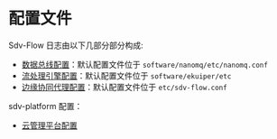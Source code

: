 # 配置文件
Sdv-Flow 日志由以下几部分部分构成:

- [数据总线配置](./nanomq.md)：默认配置文件位于 `software/nanomq/etc/nanomq.conf`
- [流处理引擎配置](./ekuiper.md)：默认配置文件位于 `software/ekuiper/etc`
- [边缘协同代理配置](./sdv-flow.md)：默认配置文件位于 `etc/sdv-flow.conf`

sdv-platform 配置：
- [云管理平台配置](./platform.md)